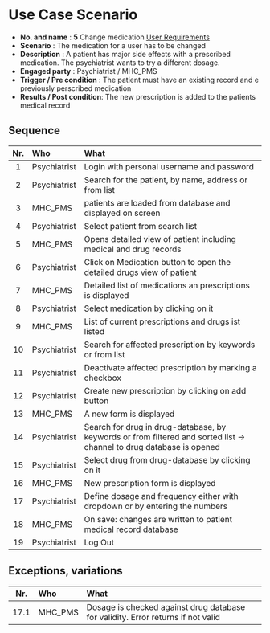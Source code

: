 # Use Case Scenario

* **No. and name**            : **5** Change medication [User Requirements](https://github.com/fabaff/ch.bfh.bti7081.s2013.white/blob/master/ch.bfh.bti7081.s2013.white/doc/cs01/task04/requirements-document.md#5-change-medication)
* **Scenario**                : The medication for a user has to be changed
* **Description**             : A patient has major side effects with a prescribed medication. The psychiatrist wants to try a different dosage.
* **Engaged party**           : Psychiatrist / MHC_PMS
* **Trigger / Pre condition** : The patient must have an existing record and e previously perscribed medication
* **Results / Post condition**: The new prescription is added to the patients medical record

## Sequence

| Nr.  | Who     | What |
|:----:|:--------|:-----|
| 1    |Psychiatrist  |Login with personal username and password  |
| 2    |Psychiatrist  |Search for the patient, by name, address or from list  |
| 3    |MHC_PMS       |patients are loaded from database and displayed on screen
| 4    |Psychiatrist  |Select patient from search list  |
| 5    |MHC_PMS       |Opens detailed view of patient including medical and drug records  |
| 6    |Psychiatrist  |Click on Medication button to open the detailed drugs view of patient  |
| 7    |MHC_PMS       |Detailed list of medications an prescriptions is displayed  |
| 8    |Psychiatrist  |Select medication by clicking on it |
| 9    |MHC_PMS       |List of current prescriptions and drugs ist listed  |
| 10    |Psychiatrist  |Search for affected prescription by keywords or from list  |
| 11   |Psychiatrist  |Deactivate affected prescription by marking a checkbox  |
| 12   |Psychiatrist  |Create new prescription by clicking on add button |
| 13   |MHC_PMS       |A new form is displayed  |
| 14   |Psychiatrist  |Search for drug in drug-database, by keywords or from filtered and sorted list -> channel to drug database is opened  |
| 15   |Psychiatrist  |Select drug from drug-database by clicking on it  |
| 16   |MHC_PMS       |New prescription form is displayed  |
| 17   |Psychiatrist  |Define dosage and frequency either with dropdown or by entering the numbers  |
| 18   |MHC_PMS  |On save: changes are written to patient medical record database  |
| 19   |Psychiatrist  |Log Out   |

## Exceptions, variations

| Nr.  | Who     | What |
|:----:|:--------|:-----|
| 17.1    |MHC_PMS  |Dosage is checked against drug database for validity. Error returns if not valid  |



